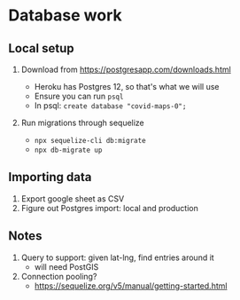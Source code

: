 # Database work

## Local setup

1. Download from https://postgresapp.com/downloads.html

   - Heroku has Postgres 12, so that's what we will use
   - Ensure you can run `psql`
   - In psql: `create database "covid-maps-0";`

1. Run migrations through sequelize

   - `npx sequelize-cli db:migrate`
   - `npx db-migrate up`

## Importing data

1. Export google sheet as CSV
1. Figure out Postgres import: local and production

## Notes

1. Query to support: given lat-lng, find entries around it
   - will need PostGIS
1. Connection pooling?
   - https://sequelize.org/v5/manual/getting-started.html
